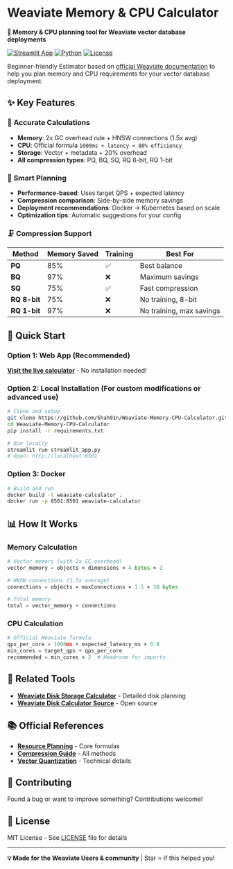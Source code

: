 # Weaviate Memory & CPU Calculator

**🎯 Memory & CPU planning tool for Weaviate vector database deployments**

[![Streamlit App](https://img.shields.io/badge/Streamlit-FF4B4B?style=for-the-badge&logo=streamlit&logoColor=white)](https://weaviate-memory-cpu-calculator.streamlit.app/)
[![Python](https://img.shields.io/badge/Python-3.8+-blue?style=for-the-badge&logo=python&logoColor=white)](https://python.org)
[![License](https://img.shields.io/badge/License-MIT-green?style=for-the-badge)](LICENSE)

Beginner-friendly Estimator based on [official Weaviate documentation](https://weaviate.io/developers/weaviate/concepts/resources) to help you plan memory and CPU requirements for your vector database deployment.

## ✨ Key Features

### 🧮 **Accurate Calculations**
- **Memory**: 2x GC overhead rule + HNSW connections (1.5x avg)
- **CPU**: Official formula `1000ms ÷ latency × 80% efficiency`
- **Storage**: Vector + metadata + 20% overhead
- **All compression types**: PQ, BQ, SQ, RQ 8-bit, RQ 1-bit

### 🎯 **Smart Planning**
- **Performance-based**: Uses target QPS + expected latency
- **Compression comparison**: Side-by-side memory savings
- **Deployment recommendations**: Docker → Kubernetes based on scale
- **Optimization tips**: Automatic suggestions for your config

### 🗜️ **Compression Support**
| Method | Memory Saved | Training | Best For |
|--------|--------------|----------|----------|
| **PQ** | 85% | ✅ | Best balance |
| **BQ** | 97% | ❌ | Maximum savings |
| **SQ** | 75% | ✅ | Fast compression |
| **RQ 8-bit** | 75% | ❌ | No training, 8-bit |
| **RQ 1-bit** | 97% | ❌ | No training, max savings |

## 🚀 Quick Start

### Option 1: Web App (Recommended)
**[Visit the live calculator](https://weaviate-memory-cpu-calculator.streamlit.app/)** - No installation needed!

### Option 2: Local Installation (For custom modifications or advanced use)

```bash
# Clone and setup
git clone https://github.com/Shah91n/Weaviate-Memory-CPU-Calculator.git
cd Weaviate-Memory-CPU-Calculator
pip install -r requirements.txt

# Run locally
streamlit run streamlit_app.py
# Open: http://localhost:8501
```

### Option 3: Docker

```bash
# Build and run
docker build -t weaviate-calculator .
docker run -p 8501:8501 weaviate-calculator
```

## 📊 How It Works

### Memory Calculation
```python
# Vector memory (with 2x GC overhead)
vector_memory = objects × dimensions × 4 bytes × 2

# HNSW connections (1.5x average)
connections = objects × maxConnections × 1.5 × 10 bytes

# Total memory
total = vector_memory + connections
```

### CPU Calculation
```python
# Official Weaviate formula
qps_per_core = 1000ms ÷ expected_latency_ms × 0.8
min_cores = target_qps ÷ qps_per_core
recommended = min_cores × 2  # Headroom for imports
```

## 🔗 Related Tools

- **[Weaviate Disk Storage Calculator](https://weaviate-disk-calculator.streamlit.app/)** - Detailed disk planning
- **[Weaviate Disk Calculator Source](https://github.com/Shah91n/Weaviate-Disk-Storage-Calculator)** - Open source

## 📚 Official References

- **[Resource Planning](https://weaviate.io/developers/weaviate/concepts/resources)** - Core formulas
- **[Compression Guide](https://weaviate.io/developers/weaviate/starter-guides/managing-resources/compression)** - All methods
- **[Vector Quantization](https://weaviate.io/developers/weaviate/concepts/vector-quantization)** - Technical details

## 🤝 Contributing

Found a bug or want to improve something? Contributions welcome!

## 📄 License

MIT License - See [LICENSE](LICENSE) file for details

---

**💡 Made for the Weaviate Users & community** | Star ⭐ if this helped you!
